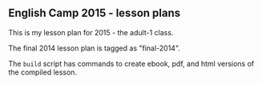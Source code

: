 English Camp 2015 - lesson plans
---

This is my lesson plan for 2015 - the adult-1 class.

The final 2014 lesson plan is tagged as "final-2014".

The `build` script has commands to create ebook, pdf, and html versions of the compiled lesson.

